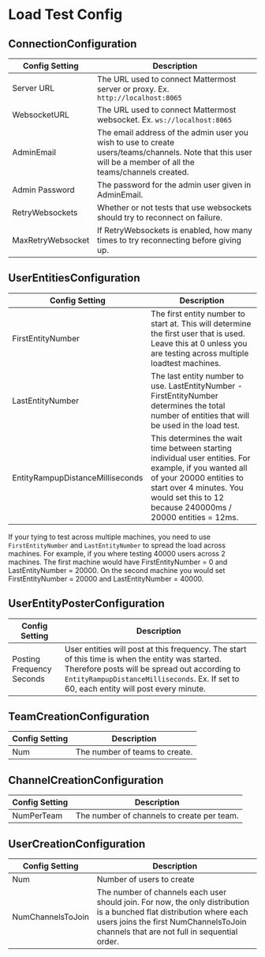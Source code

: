 # Load Test Config

## ConnectionConfiguration

| Config Setting | Description |
|----|---|
| Server URL | The URL used to connect Mattermost server or proxy. Ex. `http://localhost:8065` |
| WebsocketURL | The URL used to connect Mattermost websocket. Ex. `ws://localhost:8065` |
| AdminEmail | The email address of the admin user you wish to use to create users/teams/channels. Note that this user will be a member of all the teams/channels created.  |
| Admin Password | The password for the admin user given in AdminEmail.  |
| RetryWebsockets | Whether or not tests that use websockets should try to reconnect on failure. |
| MaxRetryWebsocket | If RetryWebsockets is enabled, how many times to try reconnecting before giving up. |

## UserEntitiesConfiguration

| Config Setting | Description |
|----|---|
| FirstEntityNumber | The first entity number to start at. This will determine the first user that is used. Leave this at 0 unless you are testing across multiple loadtest machines. |
| LastEntityNumber | The last entity number to use. LastEntityNumber - FirstEntityNumber determines the total number of entities that will be used in the load test. |
| EntityRampupDistanceMilliseconds | This determines the wait time between starting individual user entities. For example, if you wanted all of your 20000 entities to start over 4 minutes. You would set this to 12 because 240000ms / 20000 entities = 12ms.

If your tying to test across multiple machines, you need to use `FirstEntityNumber` and `LastEntityNumber` to spread the load across machines.
For example, if you where testing 40000 users across 2 machines. The first machine would have FirstEntityNumber = 0 and LastEntityNumber = 20000. On the second machine you would set FirstEntityNumber = 20000 and LastEntityNumber = 40000.

## UserEntityPosterConfiguration

| Config Setting | Description |
|----|---|
| Posting Frequency Seconds | User entities will post at this frequency. The start of this time is when the entity was started. Therefore posts will be spread out according to `EntityRampupDistanceMilliseconds`. Ex. If set to 60, each entity will post every minute. |

## TeamCreationConfiguration

| Config Setting | Description |
|----|---|
| Num | The number of teams to create. |

## ChannelCreationConfiguration

| Config Setting | Description |
|----|---|
| NumPerTeam | The number of channels to create per team. |

## UserCreationConfiguration

| Config Setting | Description |
|----|---|
| Num | Number of users to create |
| NumChannelsToJoin | The number of channels each user should join. For now, the only distribution is a bunched flat distribution where each users joins the first NumChannelsToJoin channels that are not full in sequential order. |
